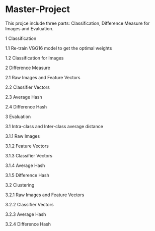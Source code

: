 # Master-Project
This projce include three parts: Classification, Difference Measure for Images and Evaluation.

1 Classification

1.1 Re-train VGG16 model to get the optimal weights

1.2 Classification for Images


2 Difference Measure

2.1 Raw Images and Feature Vectors

2.2 Classifier Vectors

2.3 Average Hash

2.4 Difference Hash


3 Evaluation

3.1 Intra-class and Inter-class average distance

3.1.1 Raw Images

3.1.2 Feature Vectors

3.1.3 Classifier Vectors

3.1.4 Average Hash

3.1.5 Difference Hash


3.2 Clustering

3.2.1 Raw Images and Feature Vectors

3.2.2 Classifier Vectors

3.2.3 Average Hash

3.2.4 Difference Hash

